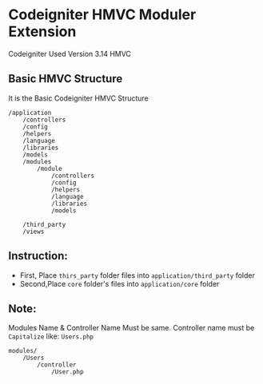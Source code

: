 # Codeigniter HMVC Moduler Extension
Codeigniter Used Version 3.14 HMVC

## Basic HMVC Structure

It is the Basic Codeigniter HMVC Structure

```
/application
	/controllers
   	/config
   	/helpers
   	/language
   	/libraries
   	/models
	/modules
		/module
			/controllers
			/config
			/helpers
			/language
			/libraries
			/models

   	/third_party
   	/views
```

## Instruction:

*	First, Place `thirs_party` folder files into `application/third_party`  folder
*	Second,Place `core` folder's files into `application/core` folder

## Note:

Modules Name & Controller Name Must be same. Controller name must be `Capitalize` like: `Users.php` 
```
modules/
	/Users
		/controller
			/User.php
```

